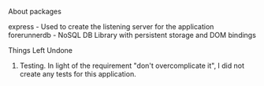 About packages

express - Used to create the listening server for the application
forerunnerdb - NoSQL DB Library with persistent storage and DOM bindings

Things Left Undone
1. Testing. In light of the requirement "don't overcomplicate it", I did not create any tests for this application. 